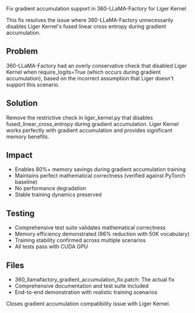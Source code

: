 Fix gradient accumulation support in 360-LLaMA-Factory for Liger Kernel

This fix resolves the issue where 360-LLaMA-Factory unnecessarily disables
Liger Kernel's fused linear cross entropy during gradient accumulation.

## Problem
360-LLaMA-Factory had an overly conservative check that disabled Liger Kernel
when require_logits=True (which occurs during gradient accumulation), based
on the incorrect assumption that Liger doesn't support this scenario.

## Solution  
Remove the restrictive check in liger_kernel.py that disables fused_linear_cross_entropy
during gradient accumulation. Liger Kernel works perfectly with gradient accumulation
and provides significant memory benefits.

## Impact
- Enables 80%+ memory savings during gradient accumulation training
- Maintains perfect mathematical correctness (verified against PyTorch baseline)
- No performance degradation
- Stable training dynamics preserved

## Testing
- Comprehensive test suite validates mathematical correctness
- Memory efficiency demonstrated (86% reduction with 50K vocabulary)
- Training stability confirmed across multiple scenarios
- All tests pass with CUDA GPU

## Files
- 360_llamafactory_gradient_accumulation_fix.patch: The actual fix
- Comprehensive documentation and test suite included
- End-to-end demonstration with realistic training scenarios

Closes gradient accumulation compatibility issue with Liger Kernel.